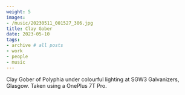 ```yaml
---
weight: 5
images:
- /music/20230511_001527_306.jpg
title: Clay Gober
date: 2023-05-10
tags:
- archive # all posts
- work
- people
- music
---
```


Clay Gober of Polyphia under colourful lighting at SGW3 Galvanizers, Glasgow. Taken using a OnePlus 7T Pro.

